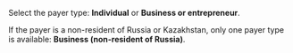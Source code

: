 Select the payer type: **Individual** or **Business or entrepreneur**.

If the payer is a non-resident of Russia or Kazakhstan, only one payer type is available: **Business (non-resident of Russia)**.

